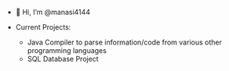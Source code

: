 - 👋 Hi, I’m @manasi4144
- Current Projects:
  
  - Java Compiler to parse information/code from various other programming languages
  - SQL Database Project
